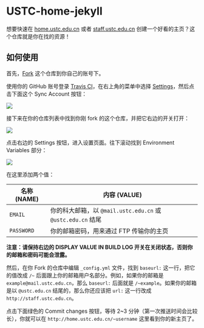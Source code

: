 # USTC-home-jekyll

想要快速在 [home.ustc.edu.cn](http://home.ustc.edu.cn) 或者 [staff.ustc.edu.cn](http://staff.ustc.edu.cn) 创建一个好看的主页？这个仓库就是你在找的资源！

## 如何使用

首先，[Fork](https://github.com/iBug/USTC-home-jekyll/fork) 这个仓库到你自己的账号下。

使用你的 GitHub 账号登录 [Travis CI](https://travis-ci.org/)，在右上角的菜单中选择 [Settings](https://travis-ci.org/account/repositories)，然后点击下面这个 Sync Account 按钮：

![](https://ibugone.com/image/USTC-home-jekyll/sync-account.png)

接下来在你的仓库列表中找到你刚 fork 的这个仓库，并把它右边的开关打开：

![](https://ibugone.com/image/USTC-home-jekyll/repo-list.png)

点击右边的 Settings 按钮，进入设置页面。往下滚动找到 Environment Variables 部分：

![](https://ibugone.com/image/USTC-home-jekyll/env-vars.png)

在这里添加两个值：

| 名称 (NAME) | 内容 (VALUE)                                                |
| ----------- | ----------------------------------------------------------- |
| `EMAIL`     | 你的科大邮箱，以 `@mail.ustc.edu.cn` 或 `@ustc.edu.cn` 结尾 |
| `PASSWORD`  | 你的邮箱密码，用来通过 FTP 传输你的主页                     |

**注意：请保持右边的 DISPLAY VALUE IN BUILD LOG 开关在关闭状态，否则你的邮箱和密码可能会泄露。**

然后，在你 Fork 的仓库中编辑 `_config.yml` 文件，找到 `baseurl:` 这一行，把它的值改成 `/~` 后面跟上你的邮箱用户名部分。例如，如果你的邮箱是 `example@mail.ustc.edu.cn`，那么 `baseurl:` 后面就是 `/~example`。如果你的邮箱是以 `@ustc.edu.cn` 结尾的，那么你还应该把 `url:` 这一行改成 `http://staff.ustc.edu.cn`。

点击下面绿色的 Commit changes 按钮，等待 2~3 分钟（第一次推送时间会比较长），你就可以在 `http://home.ustc.edu.cn/~username` 这里看到你的新主页了。
